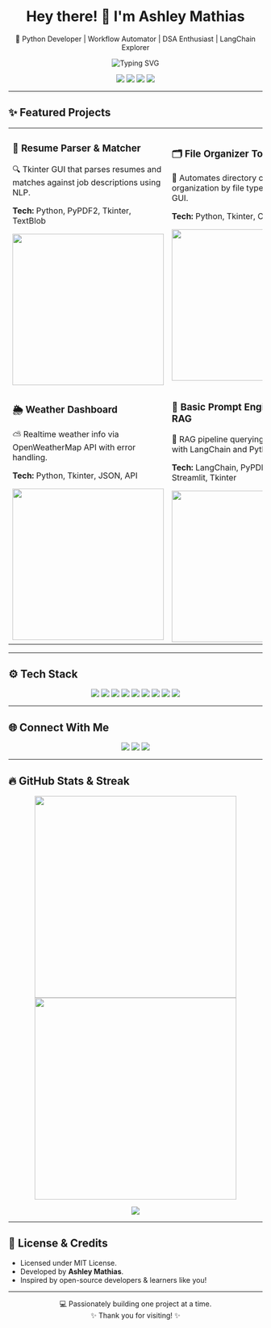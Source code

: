 <h1 align="center">Hey there! 👋 I'm Ashley Mathias</h1>
<p align="center">
  🚀 Python Developer | Workflow Automator | DSA Enthusiast | LangChain Explorer
</p>

<p align="center">
  <img src="https://readme-typing-svg.demolab.com?font=Fira+Code&duration=3000&pause=1000&color=00F7FF&center=true&vCenter=true&width=435&lines=Building+with+Python+and+n8n;Loving+DSA+and+Automation;Working+on+RAG+%F0%9F%A4%96;Creating+awesome+Tkinter+GUIs" alt="Typing SVG" />
</p>

<p align="center">
  <img src="https://img.shields.io/badge/Python-3776AB?style=for-the-badge&logo=python&logoColor=white"/>
  <img src="https://img.shields.io/badge/DSA-F59E0B?style=for-the-badge"/>
  <img src="https://img.shields.io/badge/OOPs-4B5563?style=for-the-badge"/>
  <img src="https://img.shields.io/badge/n8n-E56C1B?style=for-the-badge&logo=n8n&logoColor=white"/>
</p>

---

## ✨ Featured Projects

<table>
  <tr>
    <td>
      <h3>📄 Resume Parser & Matcher</h3>
      <p>🔍 Tkinter GUI that parses resumes and matches against job descriptions using NLP.</p>
      <p><strong>Tech:</strong> Python, PyPDF2, Tkinter, TextBlob</p>
      <img src="https://github.com/ashleymathias/automated-resume-parser/raw/main/assets/screenshot.png" width="300"/>
    </td>
    <td>
      <h3>🗂️ File Organizer Tool</h3>
      <p>📂 Automates directory clean-up and organization by file types with a vibrant GUI.</p>
      <p><strong>Tech:</strong> Python, Tkinter, OS, Shutil</p>
      <img src="https://github.com/ashleymathias/file-organizer/raw/main/assets/organizer_gui.png" width="300"/>
    </td>
  </tr>
  <tr>
    <td>
      <h3>🌦️ Weather Dashboard</h3>
      <p>⛅ Realtime weather info via OpenWeatherMap API with error handling.</p>
      <p><strong>Tech:</strong> Python, Tkinter, JSON, API</p>
      <img src="https://github.com/ashleymathias/weather-dashboard/raw/main/assets/weather_gui.png" width="300"/>
    </td>
    <td>
      <h3>🧠 Basic Prompt Engineering with RAG</h3>
      <p>🔗 RAG pipeline querying static PDFs with LangChain and Python.</p>
      <p><strong>Tech:</strong> LangChain, PyPDFLoader, Streamlit, Tkinter</p>
      <img src="https://github.com/ashleymathias/rag-playground/raw/main/assets/rag_ui.png" width="300"/>
    </td>
  </tr>
</table>

---

## ⚙️ Tech Stack

<p align="center">
  <img src="https://img.shields.io/badge/VSCode-007ACC?style=for-the-badge&logo=visual-studio-code&logoColor=white"/>
  <img src="https://img.shields.io/badge/Jupyter-F37626?style=for-the-badge&logo=Jupyter&logoColor=white"/>
  <img src="https://img.shields.io/badge/Google%20Colab-F9AB00?style=for-the-badge&logo=googlecolab&logoColor=white"/>
  <img src="https://img.shields.io/badge/Numpy-013243?style=for-the-badge&logo=numpy&logoColor=white"/>
  <img src="https://img.shields.io/badge/Pandas-150458?style=for-the-badge&logo=pandas&logoColor=white"/>
  <img src="https://img.shields.io/badge/Matplotlib-11557C?style=for-the-badge&logo=plotly&logoColor=white"/>
  <img src="https://img.shields.io/badge/Seaborn-4E93B2?style=for-the-badge"/>
  <img src="https://img.shields.io/badge/SQLite-003B57?style=for-the-badge&logo=sqlite&logoColor=white"/>
  <img src="https://img.shields.io/badge/Git-F05032?style=for-the-badge&logo=git&logoColor=white"/>
</p>

---

## 🌐 Connect With Me

<p align="center">
  <a href="https://www.linkedin.com/in/ashleymathias"><img src="https://img.shields.io/badge/LinkedIn-blue?style=for-the-badge&logo=linkedin&logoColor=white"/></a>
  <a href="https://github.com/ashleymathias"><img src="https://img.shields.io/badge/GitHub-121011?style=for-the-badge&logo=github&logoColor=white"/></a>
  <a href="https://leetcode.com/ashleymathias"><img src="https://img.shields.io/badge/LeetCode-FFA116?style=for-the-badge&logo=leetcode&logoColor=white"/></a>
</p>

---

## 🔥 GitHub Stats & Streak

<p align="center">
  <img src="https://github-readme-stats.vercel.app/api?username=ashleymathias&show_icons=true&theme=radical" width="400"/>
  <img src="https://streak-stats.demolab.com?user=ashleymathias&theme=radical&hide_border=true" width="400"/>
</p>

<p align="center">
  <img src="https://github-readme-activity-graph.vercel.app/graph?username=ashleymathias&theme=react-dark&hide_border=true"/>
</p>

---

## 📝 License & Credits

- Licensed under MIT License.
- Developed by **Ashley Mathias**.
- Inspired by open-source developers & learners like you!

---

<p align="center">
  💻 Passionately building one project at a time.  
  <br/>
  ✨ Thank you for visiting! ✨
</p>
